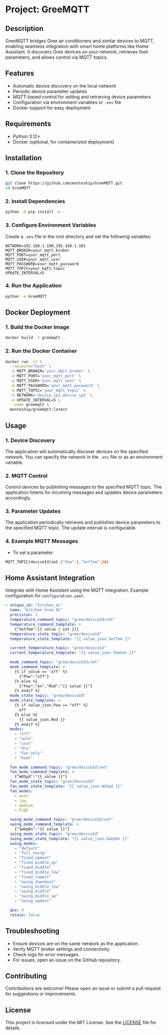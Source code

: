 # Project: GreeMQTT

## Description
GreeMQTT bridges Gree air conditioners and similar devices to MQTT, enabling seamless integration with smart home platforms like Home Assistant. It discovers Gree devices on your network, retrieves their parameters, and allows control via MQTT topics.

## Features
- Automatic device discovery on the local network
- Periodic device parameter updates
- MQTT-based control for setting and retrieving device parameters
- Configuration via environment variables or `.env` file
- Docker support for easy deployment

## Requirements
- Python 3.12+
- Docker (optional, for containerized deployment)

## Installation

### 1. Clone the Repository
```bash
git clone https://github.com/monteship/GreeMQTT.git
cd GreeMQTT
```

### 2. Install Dependencies
```bash
python -m pip install -e .
```

### 3. Configure Environment Variables
Create a `.env` file in the root directory and set the following variables:
```env
NETWORK=192.168.1.100,192.168.1.101
MQTT_BROKER=your_mqtt_broker
MQTT_PORT=your_mqtt_port
MQTT_USER=your_mqtt_user
MQTT_PASSWORD=your_mqtt_password
MQTT_TOPIC=your_mqtt_topic
UPDATE_INTERVAL=5
```

### 4. Run the Application
```bash
python -m GreeMQTT
```

## Docker Deployment
### 1. Build the Docker Image
```bash
docker build -t greemqtt .
```
### 2. Run the Docker Container
```bash
docker run -it \
  --network="host" \
  -e MQTT_BROKER='your_mqtt_broker' \
  -e MQTT_PORT='your_mqtt_port' \
  -e MQTT_USER='your_mqtt_user' \
  -e MQTT_PASSWORD='your_mqtt_password' \
  -e MQTT_TOPIC='your_mqtt_topic' \
  -e NETWORK='device_ip1,device_ip2' \
  -e UPDATE_INTERVAL=5 \
  --name greemqtt \
  monteship/greemqtt:latest
```

## Usage
### 1. Device Discovery
The application will automatically discover devices on the specified network. You can specify the network in the `.env` file or as an environment variable.

### 2. MQTT Control
Control devices by publishing messages to the specified MQTT topic. The application listens for incoming messages and updates device parameters accordingly.

### 3. Parameter Updates
The application periodically retrieves and publishes device parameters to the specified MQTT topic. The update interval is configurable.

### 4. Example MQTT Messages
- To set a parameter:
```bash
MQTT_TOPIC/deviceId/set {"Pow":1,"SetTem":24}
```

## Home Assistant Integration
Integrate with Home Assistant using the MQTT integration. Example configuration for `configuration.yaml`:
```yaml
- unique_id: "kitchen_ac"
  name: "Kitchen Gree AC"
  precision: 1
  temperature_command_topic: "gree/deviceId/set"
  temperature_command_template: >
    {"SetTem":{{ value | int }}}
  temperature_state_topic: "gree/deviceId"
  temperature_state_template: "{{ value_json.SetTem }}"

  current_temperature_topic: "gree/deviceId"
  current_temperature_template: "{{ value_json.TemSen }}"

  mode_command_topic: "gree/deviceId/set"
  mode_command_template: >
    {% if value == 'off' %}
      {"Pow":"off"}
    {% else %}
      {"Pow":"on","Mod":"{{ value }}"}
    {% endif %}
  mode_state_topic: "gree/deviceId"
  mode_state_template: >
    {% if value_json.Pow == "off" %}
      off
    {% else %}
      {{ value_json.Mod }}
    {% endif %}
  modes:
    - "off"
    - "auto"
    - "cool"
    - "dry"
    - "fan_only"
    - "heat"

  fan_mode_command_topic: "gree/deviceId/set"
  fan_mode_command_template: >
    {"WdSpd":"{{ value }}"}
  fan_mode_state_topic: "gree/deviceId"
  fan_mode_state_template: "{{ value_json.WdSpd }}"
  fan_modes:
    - auto
    - low
    - medium
    - high

  swing_mode_command_topic: "gree/deviceId/set"
  swing_mode_command_template: >
    {"SwUpDn":"{{ value }}"}
  swing_mode_state_topic: "gree/deviceId"
  swing_mode_state_template: "{{ value_json.SwUpDn }}"
  swing_modes:
    - "default"
    - "full_swing"
    - "fixed_upmost"
    - "fixed_middle_up"
    - "fixed_middle"
    - "fixed_middle_low"
    - "fixed_lowest"
    - "swing_downmost"
    - "swing_middle_low"
    - "swing_middle"
    - "swing_middle_up"
    - "swing_upmost"

  qos: 0
  retain: false
```

## Troubleshooting
- Ensure devices are on the same network as the application.
- Verify MQTT broker settings and connectivity.
- Check logs for error messages.
- For issues, open an issue on the GitHub repository.

## Contributing
Contributions are welcome! Please open an issue or submit a pull request for suggestions or improvements.

## License
This project is licensed under the MIT License. See the [LICENSE](LICENSE) file for details.

